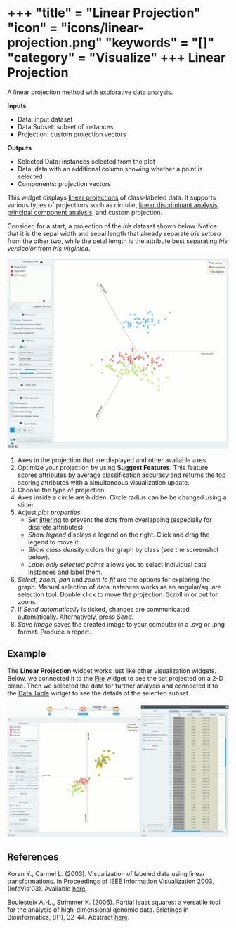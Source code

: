 +++
"title" = "Linear Projection"
"icon" = "icons/linear-projection.png"
"keywords" = "[]"
"category" = "Visualize"
+++
Linear Projection
=================

A linear projection method with explorative data analysis.

**Inputs**

- Data: input dataset
- Data Subset: subset of instances
- Projection: custom projection vectors

**Outputs**

- Selected Data: instances selected from the plot
- Data: data with an additional column showing whether a point is selected
- Components: projection vectors

This widget displays [linear projections](https://en.wikipedia.org/wiki/Projection_(linear_algebra)) of class-labeled data. It supports various types of projections such as circular, [linear discriminant analysis](https://en.wikipedia.org/wiki/Linear_discriminant_analysis), [principal component analysis](https://en.wikipedia.org/wiki/Principal_component_analysis), and custom projection.

Consider, for a start, a projection of the *Iris* dataset shown below. Notice that it is the sepal width and sepal length that already separate *Iris setosa* from the other two, while the petal length is the attribute best separating *Iris versicolor* from *Iris virginica*.

![](/images/visualize/linear-projection-stamped.png)

1. Axes in the projection that are displayed and other available axes.
2. Optimize your projection by using **Suggest Features**. This feature scores attributes by average classification accuracy and returns the top scoring attributes with a simultaneous visualization update.
3. Choose the type of projection.
4. Axes inside a circle are hidden. Circle radius can be be changed using a slider.
5. Adjust *plot properties*:
   - Set [jittering](https://en.wikipedia.org/wiki/Jitter) to prevent the dots from overlapping (especially for discrete attributes).
   - *Show legend* displays a legend on the right. Click and drag the legend to move it.
   - *Show class density* colors the graph by class (see the screenshot below).
   - *Label only selected points* allows you to select individual data instances and label them.
6. *Select, zoom, pan* and *zoom to fit* are the options for exploring the graph. Manual selection of data instances works as an angular/square selection tool. Double click to move the projection. Scroll in or out for zoom.
7. If *Send automatically* is ticked, changes are communicated automatically. Alternatively, press *Send*.
8. *Save Image* saves the created image to your computer in a .svg or .png format. Produce a report.

Example
-------

The **Linear Projection** widget works just like other visualization widgets. Below, we connected it to the [File](/widget-catalog/data/file) widget to see the set projected on a 2-D plane. Then we selected the data for further analysis and connected it to the [Data Table](/widget-catalog/data/datatable) widget to see the details of the selected subset.

![](/images/visualize/LinearProjection-example.png)

References
----------

Koren Y., Carmel L. (2003). Visualization of labeled data using linear transformations. In Proceedings of IEEE Information Visualization 2003, (InfoVis'03). Available [here](http://citeseerx.ist.psu.edu/viewdoc/download;jsessionid=3DDF0DB68D8AB9949820A19B0344C1F3?doi=10.1.1.13.8657&rep=rep1&type=pdf).

Boulesteix A.-L., Strimmer K. (2006). Partial least squares: a versatile tool for the analysis of high-dimensional genomic data. Briefings in Bioinformatics, 8(1), 32-44. Abstract [here](http://bib.oxfordjournals.org/content/8/1/32.abstract).
